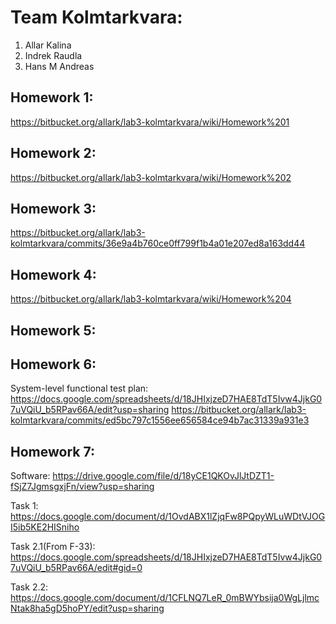 # Team Kolmtarkvara:
1. Allar Kalina
2. Indrek Raudla
3. Hans M Andreas

## Homework 1:
<https://bitbucket.org/allark/lab3-kolmtarkvara/wiki/Homework%201> 

## Homework 2:
<https://bitbucket.org/allark/lab3-kolmtarkvara/wiki/Homework%202>

## Homework 3:
https://bitbucket.org/allark/lab3-kolmtarkvara/commits/36e9a4b760ce0ff799f1b4a01e207ed8a163dd44

## Homework 4:
https://bitbucket.org/allark/lab3-kolmtarkvara/wiki/Homework%204

## Homework 5:
<Links to the solution>

## Homework 6:
System-level functional test plan:
<https://docs.google.com/spreadsheets/d/18JHIxjzeD7HAE8TdT5Ivw4JjkG07uVQiU_b5RPav66A/edit?usp=sharing>
<https://bitbucket.org/allark/lab3-kolmtarkvara/commits/ed5bc797c1556ee656584ce94b7ac31339a931e3>

## Homework 7:
Software: 
<https://drive.google.com/file/d/18yCE1QKOvJlJtDZT1-fSjZ7JgmsgxjFn/view?usp=sharing>

Task 1:
<https://docs.google.com/document/d/1OvdABX1lZjqFw8PQpyWLuWDtVJOGI5ib5KE2HISniho>

Task 2.1(From F-33):
<https://docs.google.com/spreadsheets/d/18JHIxjzeD7HAE8TdT5Ivw4JjkG07uVQiU_b5RPav66A/edit#gid=0>

Task 2.2:
<https://docs.google.com/document/d/1CFLNQ7LeR_0mBWYbsija0WgLjlmcNtak8ha5gD5hoPY/edit?usp=sharing>


